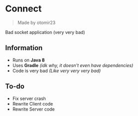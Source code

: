 Connect
=============
> Made by otomir23

Bad socket application (very very bad)

Information
------------
* Runs on **Java 8** 
* Uses **Gradle** *(idk why, it doesn't even have dependencies)*
* Code is very bad *(Like very very very bad)*

To-do
------------
- Fix server crash
- Rewrite Client code
- Rewrite Server code